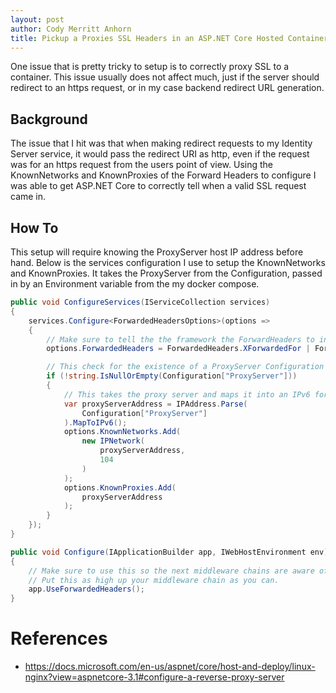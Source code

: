 ```yaml
---
layout: post
author: Cody Merritt Anhorn
title: Pickup a Proxies SSL Headers in an ASP.NET Core Hosted Container
---
```


One issue that is pretty tricky to setup is to correctly proxy SSL to a container. This issue usually does not affect much, just if the server should redirect to an https request, or in my case backend redirect URL generation.

## Background

The issue that I hit was that when making redirect requests to my Identity Server service, it would pass the redirect URI as http, even if the request was for an https request from the users point of view. Using the KnownNetworks and KnownProxies of the Forward Headers to configure I was able to get ASP.NET Core to correctly tell when a valid SSL request came in. 

## How To

This setup will require knowing the ProxyServer host IP address before hand. Below is the services configuration I use to setup the KnownNetworks and KnownProxies. It takes the ProxyServer from the Configuration, passed in by an Environment variable from the my docker compose.

~~~ csharp
public void ConfigureServices(IServiceCollection services)
{
    services.Configure<ForwardedHeadersOptions>(options =>
    {
        // Make sure to tell the the framework the ForwardHeaders to include.
        options.ForwardedHeaders = ForwardedHeaders.XForwardedFor | ForwardedHeaders.XForwardedProto;

        // This check for the existence of a ProxyServer Configuration property.
        if (!string.IsNullOrEmpty(Configuration["ProxyServer"]))
        {
            // This takes the proxy server and maps it into an IPv6 format.
            var proxyServerAddress = IPAddress.Parse(
                Configuration["ProxyServer"]
            ).MapToIPv6();
            options.KnownNetworks.Add(
                new IPNetwork(
                    proxyServerAddress,
                    104
                )
            );
            options.KnownProxies.Add(
                proxyServerAddress
            );
        }
    });
}

public void Configure(IApplicationBuilder app, IWebHostEnvironment env)
{
    // Make sure to use this so the next middleware chains are aware of the Forwarded headers.
    // Put this as high up your middleware chain as you can.
    app.UseForwardedHeaders();
}
~~~

# References

- https://docs.microsoft.com/en-us/aspnet/core/host-and-deploy/linux-nginx?view=aspnetcore-3.1#configure-a-reverse-proxy-server